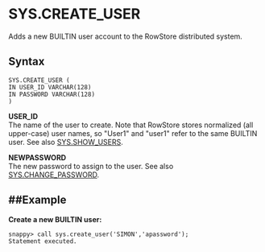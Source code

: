 # SYS.CREATE_USER

Adds a new BUILTIN user account to the RowStore distributed system.

## Syntax

``` pre
SYS.CREATE_USER (
IN USER_ID VARCHAR(128)
IN PASSWORD VARCHAR(128)
)
```

**USER\_ID**   
The name of the user to create. Note that RowStore stores normalized (all upper-case) user names, so "User1" and "user1" refer to the same BUILTIN user. See also <a href="show_users.html#reference_A7533A4A873D48FBAB05A67DD5CC7F66" class="xref" title="Displays a list of all BUILTIN users that are configured in the RowStore member.">SYS.SHOW\_USERS</a>.

**NEWPASSWORD**  
The new password to assign to the user. See also <a href="change_password.html#reference_A7533A4A873D48FBAB05A67DD5CC7F66" class="xref" title="Changes the password of an existing non-system BUILTIN user.">SYS.CHANGE\_PASSWORD</a>.

##Example
-------

**Create a new BUILTIN user:**

``` pre
snappy> call sys.create_user('SIMON','apassword');
Statement executed.
```



